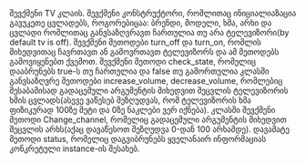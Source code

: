 შევქმენი TV კლაის.
შევქმენი კონსტრუქტორი, რომლითაც ინიციალიაზაცია გავუკეთე ცვლადებს, როგორებიცაა: ბრენდი, მოდელი, ხმა, არხი და ცვლადი რომლითაც 
განვსაზღვრავთ ჩართულია თუ არა ტელევიზორი(by default tv is off).
შევქმენი მეთოდები turn_off და turn_on, რომლის მიხედვითაც ჩავრთავთ ან გამოვრთავთ ტელევიზორს და ამ მეთოდებს გამოვიყენებთ ქვემოთ.
შევქმენი მეთოდი check_state, რომელიც დააბრუნებს true-ს თუ ჩართულია და false თუ გამორთულია
კლასში განვსაზღვრე მეთოდები increase_volume, decrease_volume, რომლებიც შესაბამისად გადაცემული არგუმენტის მიხედვით შეცვლის 
ტელევიზორის ხმის ცვლადს(ასევე ვაწესებ შეზღუდვას, რომ ტელევიზორის ხმა ფიზიკურად 100ზე მეტი და 0ზე ნაკლები ვერ იქნება).
კლასში შევქმენი მეთოდი Change_channel, რომელიც გადაცემული არგუმენტის მიხედვით შეცვლის არხს(აქაც დავაწესოთ შეზღუდვა 0-დან 100 არხამდე).
დავამატე მეთოდი status, რომელიც დაგვიბრუნებს ყველანაირ ინფორმაციას კონკრეტული instance-ის შესახებ.
